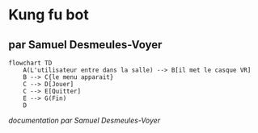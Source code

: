 # Kung fu bot

## par Samuel Desmeules-Voyer

```mermaid
flowchart TD
    A(L'utilisateur entre dans la salle) --> B[il met le casque VR]
    B --> C{le menu apparait}
    C --­­­­> D[Jouer]
    C --> E[Quitter]
    E --> G(Fin)
    D
```

*documentation par Samuel Desmeules-Voyer*
